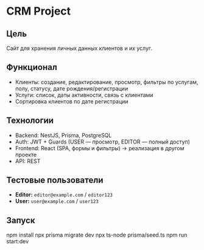 # CRM Project

## Цель
Сайт для хранения личных данных клиентов и их услуг.

## Функционал
- Клиенты: создание, редактирование, просмотр, фильтры по услугам, полу, статусу, дате рождения/регистрации  
- Услуги: список, даты активности, связь с клиентами  
- Сортировка клиентов по дате регистрации

## Технологии
- Backend: NestJS, Prisma, PostgreSQL  
- Auth: JWT + Guards (USER — просмотр, EDITOR — полный доступ)  
- Frontend: React (SPA, формы и фильтры) -> реализация в другом проекте
- API: REST

## Тестовые пользователи
- **Editor:** `editor@example.com` / `editor123`  
- **User:** `user@example.com` / `user123`  

## Запуск
npm install
npx prisma migrate dev
npx ts-node prisma/seed.ts
npm run start:dev
